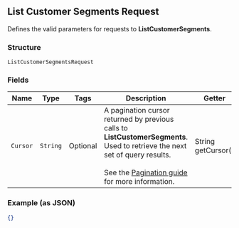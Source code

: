 ## List Customer Segments Request

Defines the valid parameters for requests to __ListCustomerSegments__.

### Structure

`ListCustomerSegmentsRequest`

### Fields

| Name | Type | Tags | Description | Getter |
|  --- | --- | --- | --- | --- |
| `Cursor` | `String` | Optional | A pagination cursor returned by previous calls to __ListCustomerSegments__.<br>Used to retrieve the next set of query results.<br><br>See the [Pagination guide](https://developer.squareup.com/docs/docs/working-with-apis/pagination) for more information. | String getCursor() |

### Example (as JSON)

```json
{}
```

